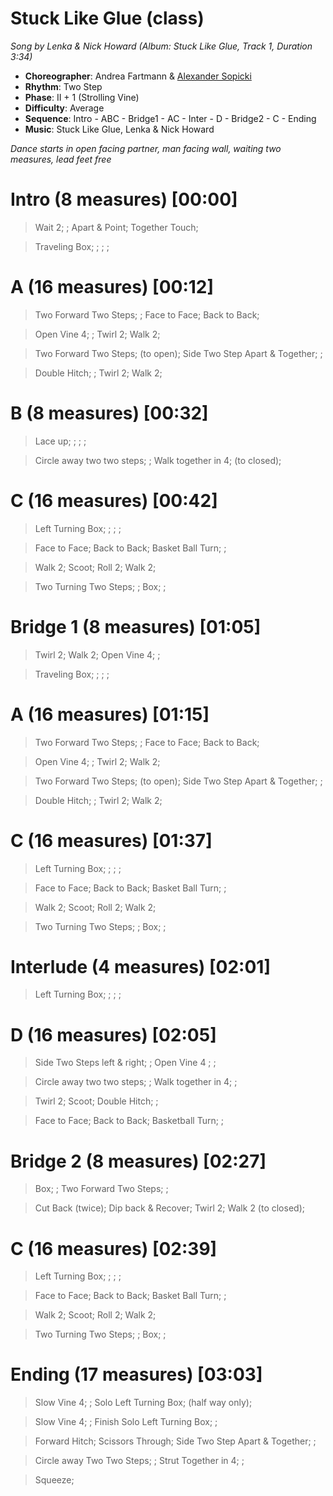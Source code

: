 # Stuck Like Glue (class)
*Song by Lenka & Nick Howard (Album: Stuck Like Glue, Track 1, Duration 3:34)*

* **Choreographer**: Andrea Fartmann & [Alexander Sopicki](mailto:cuesheets@gmx.net "cuesheets@gmx.net")
* **Rhythm**: Two Step
* **Phase**: II + 1 (Strolling Vine)
* **Difficulty**: Average
* **Sequence**: Intro - ABC - Bridge1 - AC - Inter - D - Bridge2 - C - Ending
* **Music**: Stuck Like Glue, Lenka & Nick Howard

*Dance starts in open facing partner, man facing wall, waiting two measures, lead feet free*

# Intro (8 measures) [00:00]

> Wait 2; ; Apart & Point; Together Touch;

> Traveling Box; ; ; ;


# A (16 measures) [00:12]

> Two Forward Two Steps; ; Face to Face; Back to Back;

> Open Vine 4; ; Twirl 2; Walk 2;

> Two Forward Two Steps; (to open); Side Two Step Apart & Together; ;

> Double Hitch; ; Twirl 2; Walk 2;


# B (8 measures) [00:32]

> Lace up; ; ; ;

> Circle away two two steps; ; Walk together in 4; (to closed);


# C (16 measures) [00:42]

> Left Turning Box; ; ; ;

> Face to Face; Back to Back; Basket Ball Turn; ;

> Walk 2; Scoot; Roll 2; Walk 2;

> Two Turning Two Steps; ; Box; ;


# Bridge 1 (8 measures) [01:05]

> Twirl 2; Walk 2; Open Vine 4; ;

> Traveling Box; ; ; ;


# A (16 measures) [01:15]

> Two Forward Two Steps; ; Face to Face; Back to Back;

> Open Vine 4; ; Twirl 2; Walk 2;

> Two Forward Two Steps; (to open); Side Two Step Apart & Together; ;

> Double Hitch; ; Twirl 2; Walk 2;


# C (16 measures) [01:37]

> Left Turning Box; ; ; ;

> Face to Face; Back to Back; Basket Ball Turn; ;

> Walk 2; Scoot; Roll 2; Walk 2;

> Two Turning Two Steps; ; Box; ;

# Interlude (4 measures) [02:01]

> Left Turning Box; ; ; ;

# D (16 measures) [02:05]

> Side Two Steps left & right; ; Open Vine 4 ; ;

> Circle away two two steps; ; Walk together in 4; ;

> Twirl 2; Scoot; Double Hitch; ;

> Face to Face; Back to Back; Basketball Turn; ;

# Bridge 2 (8 measures) [02:27]

> Box; ; Two Forward Two Steps; ;

> Cut Back (twice); Dip back & Recover; Twirl 2; Walk 2 (to closed);

# C (16 measures) [02:39]

> Left Turning Box; ; ; ;

> Face to Face; Back to Back; Basket Ball Turn; ;

> Walk 2; Scoot; Roll 2; Walk 2;

> Two Turning Two Steps; ; Box; ;

# Ending (17 measures) [03:03]

> Slow Vine 4; ; Solo Left Turning Box; (half way only);

> Slow Vine 4; ; Finish Solo Left Turning Box; ;

> Forward Hitch; Scissors Through; Side Two Step Apart & Together; ;

> Circle away Two Two Steps; ; Strut Together in 4; ;

> Squeeze;